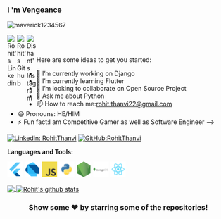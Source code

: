 ###  I 'm Vengeance

<p align="left"> <img src="https://komarev.com/ghpvc/?username=maverick1234567&label=Views&color=blue&style=plastic" alt="maverick1234567" /> </p>


<a href="https://www.linkedin.com/in/rohit-kumar-thanvi-008659191/">
  <img align="left" alt="Rohit's Linkedin" width="22px" src="https://cdn.jsdelivr.net/npm/simple-icons@v3/icons/linkedin.svg" />
</a>
<a href="https://github.com/maverick1234567">
  <img align="left" alt="Rohit's Github" width="22px" src="https://cdn.jsdelivr.net/npm/simple-icons@v3/icons/github.svg" />
</a>

<a href="https://www.instagram.com/rohit_thanvi18/">
  <img align="left" alt="Dishant's Instagram" width="22px" src="https://cdn.jsdelivr.net/npm/simple-icons@v3/icons/instagram.svg" />
</a>

<br/>
<br/>

Here are some ideas to get you started:

- 🔭 I’m currently working on Django 
- 🌱 I’m currently learning Flutter
- 👯 I’m looking to collaborate on Open Source Project
- 💬 Ask me about Python
- 📫 How to reach me:rohit.thanvi22@gmail.com
- 😄 Pronouns: HE/HIM
- ⚡ Fun fact:I am Competitive Gamer as well as Software Engineer
-->



[![Linkedin: RohitThanvi](https://img.shields.io/badge/-RohitThanvi-blue?style=flat-square&logo=Linkedin&logoColor=white&link=https://www.linkedin.com/in/rohit-kumar-thanvi-008659191/)](https://www.linkedin.com/in/rohit-kumar-thanvi-008659191/)
[![GitHub:RohitThanvi](https://img.shields.io/github/followers/maverick1234567?label=follow&style=social)](https://github.com/maverick1234567)


**Languages and Tools:**  

<code><img height="35" src="https://raw.githubusercontent.com/github/explore/80688e429a7d4ef2fca1e82350fe8e3517d3494d/topics/flutter/flutter.png"></code>
<code><img height="35" src="https://raw.githubusercontent.com/github/explore/80688e429a7d4ef2fca1e82350fe8e3517d3494d/topics/dart/dart.png"></code>
<code><img height="35" src="https://raw.githubusercontent.com/github/explore/80688e429a7d4ef2fca1e82350fe8e3517d3494d/topics/javascript/javascript.png"></code>
<code><img height="35" src="https://raw.githubusercontent.com/github/explore/80688e429a7d4ef2fca1e82350fe8e3517d3494d/topics/python/python.png"></code> 
<code><img height="35" src="https://raw.githubusercontent.com/github/explore/80688e429a7d4ef2fca1e82350fe8e3517d3494d/topics/nodejs/nodejs.png"></code> 
<code><img height="35" src="https://raw.githubusercontent.com/github/explore/80688e429a7d4ef2fca1e82350fe8e3517d3494d/topics/mongodb/mongodb.png"></code> 
<code><img height="35" src="https://raw.githubusercontent.com/github/explore/80688e429a7d4ef2fca1e82350fe8e3517d3494d/topics/react/react.png" alt="react"></code>

<a href="https://github.com/maverick1234567">
  <img align="center" src="https://github-readme-stats.vercel.app/api/top-langs/?username=maverick1234567&theme=dark&hide_langs_below=1" />
</a>
<a href="https://github.com/maverick1234567">
 <img align="center" src="https://github-readme-stats.vercel.app/api?username=maverick1234567&show_icons=true&theme=dark&line_height=27" alt="Rohit's github stats"/>
</a>

<div align="center">

### Show some ❤️ by starring some of the repositories!

</div>

